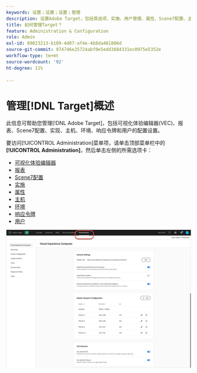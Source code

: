 ```yaml
---
keywords: 设置；设置；设置；管理
description: 设置Adobe Target，包括首选项、实施、用户管理、属性、Scene7配置、主机管理和响应令牌。
title: 如何管理Target？
feature: Administration & Configuration
role: Admin
exl-id: 89023213-b109-4d07-af4e-4b8da481806d
source-git-commit: 974746e25724abf0e5edd3884331ec0975e5352e
workflow-type: tm+mt
source-wordcount: '92'
ht-degree: 11%

---
```


# 管理[!DNL Target]概述

此信息可帮助您管理[!DNL Adobe Target]，包括可视化体验编辑器(VEC)、报表、Scene7配置、实现、主机、环境、响应令牌和用户的配置设置。

要访问[!UICONTROL Administration]菜单项，请单击顶部菜单栏中的&#x200B;**[!UICONTROL Administration]**，然后单击左侧的所需选项卡：

* [可视化体验编辑器](/help/main/administrating-target/visual-experience-composer-set-up.md)
* [报表](/help/main/administrating-target/reporting.md)
* [Scene7配置](/help/main/administrating-target/scene7-settings.md)
* [实施](/help/main/c-implementing-target/implementing-target.md)
* [属性](/help/main/administrating-target/c-user-management/property-channel/property-channel.md)
* [主机](/help/main/administrating-target/hosts.md)
* [环境](/help/main/administrating-target/environments.md)
* [响应令牌](/help/main/administrating-target/response-tokens.md)
* [用户](/help/main/administrating-target/c-user-management/user-management.md)

![Adobe Target管理菜单](/help/main/administrating-target/assets/administration.png)
